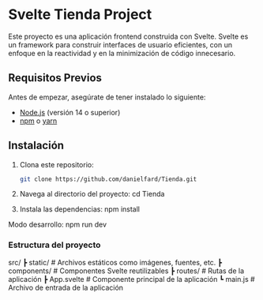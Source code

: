 # Svelte Tienda Project

Este proyecto es una aplicación frontend construida con Svelte. Svelte es un framework para construir interfaces de usuario eficientes, con un enfoque en la reactividad y en la minimización de código innecesario.

## Requisitos Previos

Antes de empezar, asegúrate de tener instalado lo siguiente:

- [Node.js](https://nodejs.org/) (versión 14 o superior)
- [npm](https://www.npmjs.com/) o [yarn](https://yarnpkg.com/)

## Instalación

1. Clona este repositorio:

   ```bash
   git clone https://github.com/danielfard/Tienda.git

2. Navega al directorio del proyecto:
    cd Tienda

3. Instala las dependencias:
    npm install

Modo desarrollo:
    npm run dev

### Estructura del proyecto
src/
 ┣ static/         # Archivos estáticos como imágenes, fuentes, etc.
 ┣ components/     # Componentes Svelte reutilizables
 ┣ routes/         # Rutas de la aplicación
 ┣ App.svelte      # Componente principal de la aplicación
 ┗ main.js         # Archivo de entrada de la aplicación



